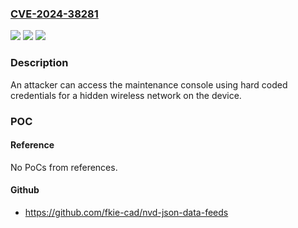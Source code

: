 ### [CVE-2024-38281](https://cve.mitre.org/cgi-bin/cvename.cgi?name=CVE-2024-38281)
![](https://img.shields.io/static/v1?label=Product&message=Vigilant%20Fixed%20LPR%20Coms%20Box%20(BCAV1F2-C600)&color=blue)
![](https://img.shields.io/static/v1?label=Version&message=0%3C%3D%203.1.171.9%20&color=brighgreen)
![](https://img.shields.io/static/v1?label=Vulnerability&message=CWE-798%20Use%20of%20Hard-coded%20Credentials&color=brighgreen)

### Description

An attacker can access the maintenance console using hard coded credentials for a hidden wireless network on the device.

### POC

#### Reference
No PoCs from references.

#### Github
- https://github.com/fkie-cad/nvd-json-data-feeds

